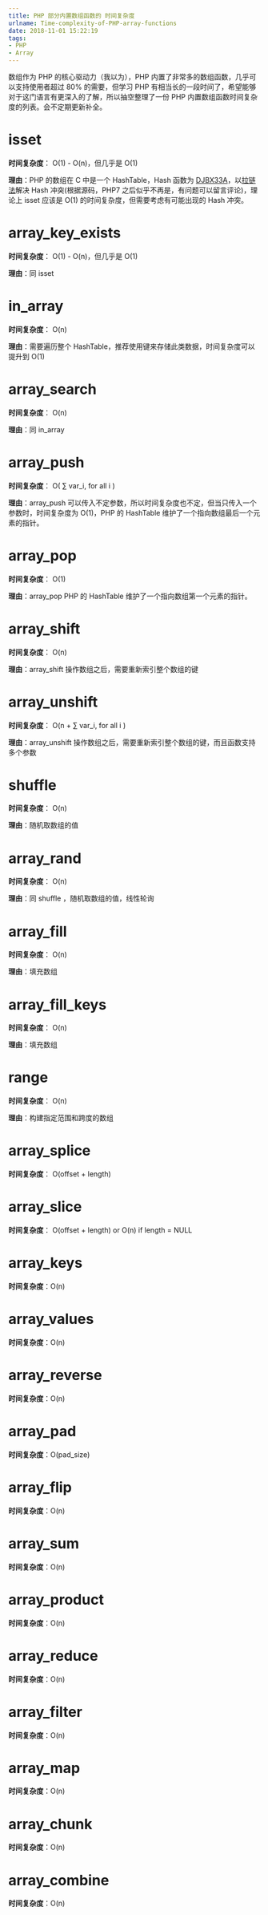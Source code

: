 ```yaml
---
title: PHP 部分内置数组函数的 时间复杂度
urlname: Time-complexity-of-PHP-array-functions
date: 2018-11-01 15:22:19
tags:
- PHP
- Array
---
```

数组作为 PHP 的核心驱动力（我以为），PHP 内置了非常多的数组函数，几乎可以支持使用者超过 80% 的需要，但学习 PHP 有相当长的一段时间了，希望能够对于这门语言有更深入的了解，所以抽空整理了一份 PHP 内置数组函数时间复杂度的列表。会不定期更新补全。


<!--more-->

# isset

**时间复杂度**： O(1) - O(n)，但几乎是 O(1)

**理由**：PHP 的数组在 C 中是一个 HashTable，Hash 函数为 [DJBX33A][1]，以[拉链法][2]解决 Hash 冲突(根据源码，PHP7 之后似乎不再是，有问题可以留言评论)，理论上 isset 应该是 O(1) 的时间复杂度，但需要考虑有可能出现的 Hash 冲突。 

# array_key_exists

**时间复杂度**： O(1) - O(n)，但几乎是 O(1)

**理由**：同 isset

# in_array

**时间复杂度**： O(n)

**理由**：需要遍历整个 HashTable，推荐使用键来存储此类数据，时间复杂度可以提升到 O(1)

# array_search

**时间复杂度**： O(n)

**理由**：同 in_array

# array_push

**时间复杂度**： O( ∑ var_i, for all i )

**理由**：array_push 可以传入不定参数，所以时间复杂度也不定，但当只传入一个参数时，时间复杂度为 O(1)，PHP 的 HashTable 维护了一个指向数组最后一个元素的指针。

# array_pop

**时间复杂度**： O(1)

**理由**：array_pop PHP 的 HashTable 维护了一个指向数组第一个元素的指针。

# array_shift

**时间复杂度**： O(n)

**理由**：array_shift 操作数组之后，需要重新索引整个数组的键

# array_unshift

**时间复杂度**： O(n +  ∑ var_i, for all i )

**理由**：array_unshift 操作数组之后，需要重新索引整个数组的键，而且函数支持多个参数

# shuffle

**时间复杂度**： O(n)

**理由**：随机取数组的值

# array_rand

**时间复杂度**： O(n)

**理由**：同 shuffle ，随机取数组的值，线性轮询

# array_fill

**时间复杂度**： O(n)

**理由**：填充数组

# array_fill_keys

**时间复杂度**： O(n)

**理由**：填充数组

# range

**时间复杂度**： O(n)

**理由**：构建指定范围和跨度的数组

# array_splice

**时间复杂度**： O(offset + length)


# array_slice 

**时间复杂度**： O(offset + length) or O(n) if length = NULL

# array_keys 

**时间复杂度**：O(n)

# array_values

**时间复杂度**：O(n)

# array_reverse

**时间复杂度**：O(n)

# array_pad

**时间复杂度**：O(pad_size)

# array_flip

**时间复杂度**：O(n)

# array_sum

**时间复杂度**：O(n)

# array_product

**时间复杂度**：O(n)

# array_reduce

**时间复杂度**：O(n)

# array_filter

**时间复杂度**：O(n)

# array_map

**时间复杂度**：O(n)

# array_chunk

**时间复杂度**：O(n)

# array_combine

**时间复杂度**：O(n)









  [1]: http://www.nowamagic.net/academy/detail/3008095
  [2]: https://www.jianshu.com/p/4d3cb99d7580